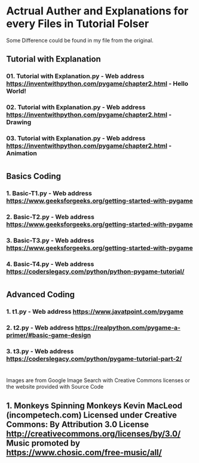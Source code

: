 # Actrual Auther and Explanations for every Files in Tutorial Folser
Some Difference could be found in my file from the original.

## Tutorial with Explanation

### 01. Tutorial with Explanation.py -  Web address https://inventwithpython.com/pygame/chapter2.html - Hello World! 
### 02. Tutorial with Explanation.py -  Web address https://inventwithpython.com/pygame/chapter2.html - Drawing
### 03. Tutorial with Explanation.py -  Web address https://inventwithpython.com/pygame/chapter2.html - Animation

#
## Basics Coding

### 1. Basic-T1.py -  Web address https://www.geeksforgeeks.org/getting-started-with-pygame
### 2. Basic-T2.py -  Web address https://www.geeksforgeeks.org/getting-started-with-pygame
### 3. Basic-T3.py -  Web address https://www.geeksforgeeks.org/getting-started-with-pygame
### 4. Basic-T4.py -  Web address https://coderslegacy.com/python/python-pygame-tutorial/

#

## Advanced Coding

### 1. t1.py -  Web address https://www.javatpoint.com/pygame
### 2. t2.py -  Web address https://realpython.com/pygame-a-primer/#basic-game-design
### 3. t3.py -  Web address https://coderslegacy.com/python/pygame-tutorial-part-2/

#

Images are from Google Image Search with Creative Commons licenses or the website provided with Source Code

## 1. Monkeys Spinning Monkeys Kevin MacLeod (incompetech.com) Licensed under Creative Commons: By Attribution 3.0 License http://creativecommons.org/licenses/by/3.0/ Music promoted by https://www.chosic.com/free-music/all/ 